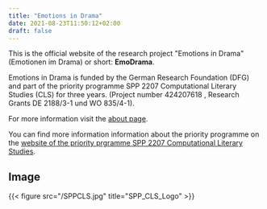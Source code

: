 ```yaml
---
title: "Emotions in Drama"
date: 2021-08-23T11:50:12+02:00
draft: false
---
```


This is the official website of the research project "Emotions in Drama"
(Emotionen im Drama) or short: <b>EmoDrama</b>.

Emotions in Drama is funded by the German Research Foundation (DFG) and part of the priority programme SPP 2207 Computational Literary Studies (CLS) for three years. (Project number 424207618 , Research Grants DE 2188/3-1 und WO 835/4-1).


For more information visit the [about page](URL "https://emotionsindrama.github.io/about/").

You can find more information information about the priority programme on the [website of the priority prgramme SPP 2207 Computational Literary Studies](URL "https://dfg-spp-cls.github.io").

## Image
{{< figure src="/SPPCLS.jpg" title="SPP_CLS_Logo" >}}